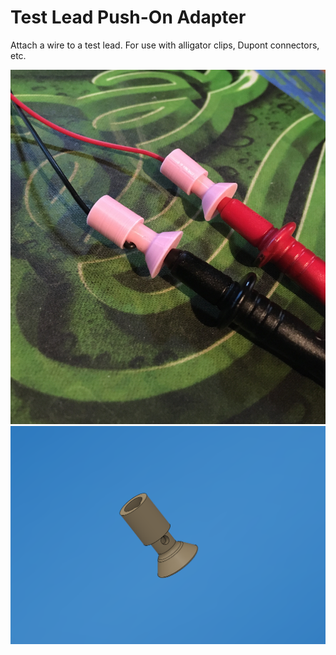 # Test Lead Push-On Adapter

Attach a wire to a test lead. For use with alligator clips, Dupont connectors, etc.

![adapter image](https://raw.githubusercontent.com/opcow/Test-Lead-Adapter/master/IMG_0555.jpg)
![3D image](https://raw.githubusercontent.com/opcow/Test-Lead-Adapter/master/view.png)